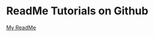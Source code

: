# ReadMe Tutorials on Github

<a href="https://github.com/RyufathSoepeno/PHP-Self-Learning/edit/main/README.md">My ReadMe</a>


